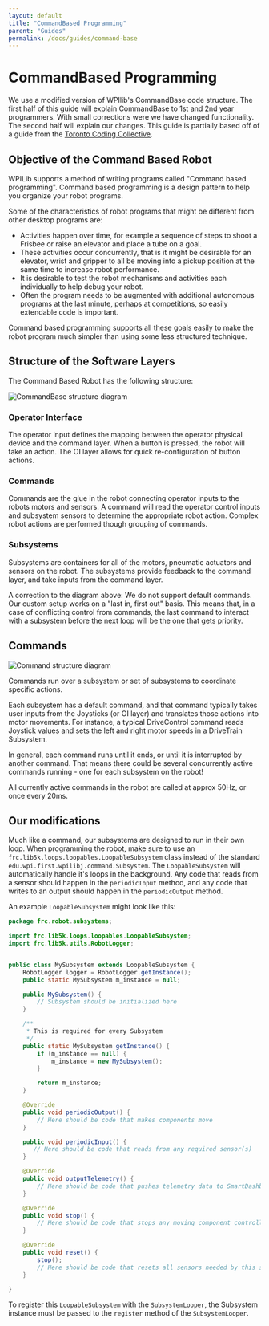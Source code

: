 ```yaml
---
layout: default
title: "CommandBased Programming"
parent: "Guides"
permalink: /docs/guides/command-base
---
```


# CommandBased Programming
We use a modified version of WPIlib's CommandBase code structure. The first half of this guide will explain CommandBase to 1st and 2nd year programmers. With small corrections were we have changed functionality. The second half will explain our changes. This guide is partially based off of a guide from the [Toronto Coding Collective](https://www.torontocodingcollective.com).

## Objective of the Command Based Robot

WPILib supports a method of writing programs called "Command based programming". Command based programming is a design pattern to help you organize your robot programs. 

Some of the characteristics of robot programs that might be different from other desktop programs are:

 - Activities happen over time, for example a sequence of steps to shoot a Frisbee or raise an elevator and place a tube on a goal.
 - These activities occur concurrently, that is it might be desirable for an elevator, wrist and gripper to all be moving into a pickup position at the same time to increase robot performance.
 - It is desirable to test the robot mechanisms and activities each individually to help debug your robot.
 - Often the program needs to be augmented with additional autonomous programs at the last minute, perhaps at competitions, so easily extendable code is important.

Command based programming supports all these goals easily to make the robot program much simpler than using some less structured technique.

## Structure of the Software Layers
The Command Based Robot has the following structure:

![CommandBase structure diagram](/webdocs/assets/img/commandbase-structure.jpg)


### Operator Interface

The operator input defines the mapping between the operator physical device and the command layer.  When a button is pressed, the robot will take an action.  The OI layer allows for quick re-configuration of button actions.

### Commands

Commands are the glue in the robot connecting operator inputs to the robots motors and sensors.  A command will read the operator control inputs and subsystem sensors to determine the appropriate robot action.  Complex robot actions are performed though grouping of commands.

### Subsystems

Subsystems are containers for all of the motors, pneumatic actuators and sensors on the robot.  The subsystems provide feedback to the command layer, and take inputs from the command layer.

A correction to the diagram above: We do not support default commands. Our custom setup works on a "last in, first out" basis. This means that, in a case of conflicting control from commands, the last command to interact with a subsystem before the next loop will be the one that gets priority. 

## Commands

![Command structure diagram](/webdocs/assets/img/command.jpg)

Commands run over a subsystem or set of subsystems to coordinate specific actions.

Each subsystem has a default command, and that command typically takes user inputs from the Joysticks (or OI layer) and translates those actions into motor movements.  For instance, a typical DriveControl command reads Joystick values and sets the left and right motor speeds in a DriveTrain Subsystem.

In general, each command runs until it ends, or until it is interrupted by another command.  That means there could be several concurrently active commands running - one for each subsystem on the robot!

All currently active commands in the robot are called at approx 50Hz, or once every 20ms.  

## Our modifications
Much like a command, our subsystems are designed to run in their own loop. When programming the robot, make sure to use an `frc.lib5k.loops.loopables.LoopableSubsystem` class instead of the standard `edu.wpi.first.wpilibj.command.Subsystem`. The `LoopableSubsystem` will automatically handle it's loops in the background. Any code that reads from a sensor should happen in the `periodicInput` method, and any code that writes to an output should happen in the `periodicOutput` method.

An example `LoopableSubsystem` might look like this:
```java
package frc.robot.subsystems;

import frc.lib5k.loops.loopables.LoopableSubsystem;
import frc.lib5k.utils.RobotLogger;


public class MySubsystem extends LoopableSubsystem {
    RobotLogger logger = RobotLogger.getInstance();
    public static MySubsystem m_instance = null;

    public MySubsystem() {
        // Subsystem should be initialized here
    }

    /**
     * This is required for every Subsystem
     */
    public static MySubsystem getInstance() {
        if (m_instance == null) {
            m_instance = new MySubsystem();
        }

        return m_instance;
    }

    @Override
    public void periodicOutput() {
        // Here should be code that makes components move        
    }

    public void periodicInput() {
       // Here should be code that reads from any required sensor(s)
    }

    @Override
    public void outputTelemetry() {
        // Here should be code that pushes telemetry data to SmartDashboard
    }

    @Override
    public void stop() {
        // Here should be code that stops any moving component controlled by this subsystem
    }

    @Override
    public void reset() {
        stop();
        // Here should be code that resets all sensors needed by this subsystem
    }

}
```

To register this `LoopableSubsystem` with the `SubsystemLooper`, the Subsystem instance must be passed to the `register` method of the `SubsystemLooper`.